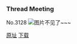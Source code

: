 ### Thread Meeting
No.3128
![图片不见了~~~](https://imgs.xkcd.com/comics/thread_meeting.png)

[原址](https://xkcd.com//3128) [下载](https://imgs.xkcd.com/comics/thread_meeting.png)

